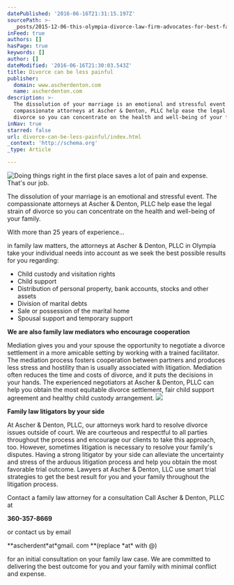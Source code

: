 ```yaml
---
datePublished: '2016-06-16T21:31:15.197Z'
sourcePath: >-
  _posts/2015-12-06-this-olympia-divorce-law-firm-advocates-for-best-family-outc.md
inFeed: true
authors: []
hasPage: true
keywords: []
author: []
dateModified: '2016-06-16T21:30:03.543Z'
title: Divorce can be less painful
publisher:
  domain: www.ascherdenton.com
  name: ascherdenton.com
description: >-
  The dissolution of your marriage is an emotional and stressful event. The
  compassionate attorneys at Ascher & Denton, PLLC help ease the legal strain of
  divorce so you can concentrate on the health and well-being of your family.
inNav: true
starred: false
url: divorce-can-be-less-painful/index.html
_context: 'http://schema.org'
_type: Article

---
```

![Doing things right in the first place saves a lot of pain and expense. That's our job.](https://s3-us-west-2.amazonaws.com/the-grid-img/p/2dfa2627da448574841da407dcc8fc6532ea1cd1.jpg)

The dissolution of your marriage is an emotional and stressful event. The compassionate attorneys at Ascher & Denton, PLLC help ease the legal strain of divorce so you can concentrate on the health and well-being of your family.

With more than 25 years of experience...

in family law matters, the attorneys at Ascher & Denton, PLLC in Olympia take your individual needs into account as we seek the best possible results for you regarding:

* Child custody and visitation rights
* Child support
* Distribution of personal property, bank accounts, stocks and other assets
* Division of marital debts
* Sale or possession of the marital home
* Spousal support and temporary support

**We are also family law mediators who encourage cooperation**

Mediation gives you and your spouse the opportunity to negotiate a divorce settlement in a more amicable setting by working with a trained facilitator. The mediation process fosters cooperation between partners and produces less stress and hostility than is usually associated with litigation. Mediation often reduces the time and costs of divorce, and it puts the decisions in your hands. The experienced negotiators at Ascher & Denton, PLLC can help you obtain the most equitable divorce settlement, fair child support agreement and healthy child custody arrangement.
![](https://s3-us-west-2.amazonaws.com/the-grid-img/p/84c21cd49160f167d41606d18c3bee2f6f2f29da.jpg)

**Family law litigators by your side**

At Ascher & Denton, PLLC, our attorneys work hard to resolve divorce issues outside of court. We are courteous and respectful to all parties throughout the process and encourage our clients to take this approach, too. However, sometimes litigation is necessary to resolve your family's disputes. Having a strong litigator by your side can alleviate the uncertainty and stress of the arduous litigation process and help you obtain the most favorable trial outcome. Lawyers at Ascher & Denton, LLC use smart trial strategies to get the best result for you and your family throughout the litigation process.

Contact a family law attorney for a consultation Call Ascher & Denton, PLLC at

**360-357-8669**

or contact us by email

**ascherdent\*at\*gmail. com **(replace \*at\* with @)

for an initial consultation on your family law case. We are committed to delivering the best outcome for you and your family with minimal conflict and expense.